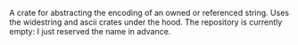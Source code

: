 A crate for abstracting the encoding of an owned or referenced string. Uses the widestring and ascii crates under the hood. The repository is currently empty: I just reserved the name in advance.
